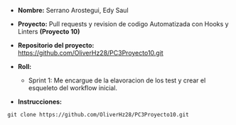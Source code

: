 * **Nombre:** Serrano Arostegui, Edy Saul
* **Proyecto:**  Pull requests y revision de codigo Automatizada con Hooks y Linters **(Proyecto 10)**
* **Repositorio del proyecto:** https://github.com/OliverHz28/PC3Proyecto10.git
* **Roll:**
  * Sprint 1: Me encargue de la elavoracion de los test y crear el esqueleto del workflow inicial.

* **Instrucciones:** 

```
git clone https://github.com/OliverHz28/PC3Proyecto10.git
```

